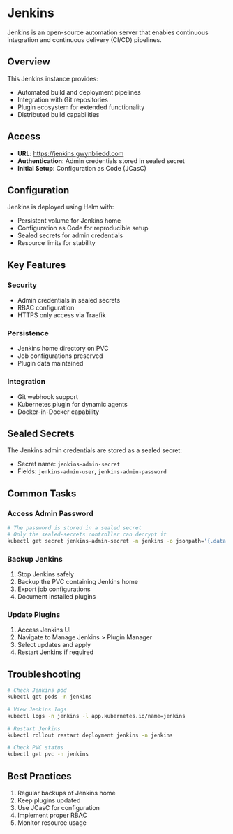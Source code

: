 # Jenkins

Jenkins is an open-source automation server that enables continuous integration and continuous delivery (CI/CD) pipelines.

## Overview

This Jenkins instance provides:
- Automated build and deployment pipelines
- Integration with Git repositories
- Plugin ecosystem for extended functionality
- Distributed build capabilities

## Access

- **URL**: https://jenkins.gwynbliedd.com
- **Authentication**: Admin credentials stored in sealed secret
- **Initial Setup**: Configuration as Code (JCasC)

## Configuration

Jenkins is deployed using Helm with:
- Persistent volume for Jenkins home
- Configuration as Code for reproducible setup
- Sealed secrets for admin credentials
- Resource limits for stability

## Key Features

### Security
- Admin credentials in sealed secrets
- RBAC configuration
- HTTPS only access via Traefik

### Persistence
- Jenkins home directory on PVC
- Job configurations preserved
- Plugin data maintained

### Integration
- Git webhook support
- Kubernetes plugin for dynamic agents
- Docker-in-Docker capability

## Sealed Secrets

The Jenkins admin credentials are stored as a sealed secret:
- Secret name: `jenkins-admin-secret`
- Fields: `jenkins-admin-user`, `jenkins-admin-password`

## Common Tasks

### Access Admin Password
```bash
# The password is stored in a sealed secret
# Only the sealed-secrets controller can decrypt it
kubectl get secret jenkins-admin-secret -n jenkins -o jsonpath='{.data.jenkins-admin-password}' | base64 -d
```

### Backup Jenkins
1. Stop Jenkins safely
2. Backup the PVC containing Jenkins home
3. Export job configurations
4. Document installed plugins

### Update Plugins
1. Access Jenkins UI
2. Navigate to Manage Jenkins > Plugin Manager
3. Select updates and apply
4. Restart Jenkins if required

## Troubleshooting

```bash
# Check Jenkins pod
kubectl get pods -n jenkins

# View Jenkins logs
kubectl logs -n jenkins -l app.kubernetes.io/name=jenkins

# Restart Jenkins
kubectl rollout restart deployment jenkins -n jenkins

# Check PVC status
kubectl get pvc -n jenkins
```

## Best Practices

1. Regular backups of Jenkins home
2. Keep plugins updated
3. Use JCasC for configuration
4. Implement proper RBAC
5. Monitor resource usage